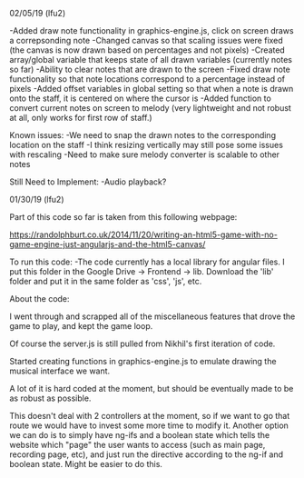 02/05/19 (lfu2)

-Added draw note functionality in graphics-engine.js, click on screen draws a correpsonding note
-Changed canvas so that scaling issues were fixed (the canvas is now drawn based on percentages and not pixels)
-Created array/global variable that keeps state of all drawn variables (currently notes so far)
-Ability to clear notes that are drawn to the screen
-Fixed draw note functionality so that note locations correspond to a percentage instead of pixels
-Added offset variables in global setting so that when a note is drawn onto the staff, it is centered on where the cursor is 
-Added function to convert current notes on screen to melody (very lightweight and not robust at all, only works for first row of staff.)

Known issues:
-We need to snap the drawn notes to the corresponding location on the staff
-I think resizing vertically may still pose some issues with rescaling 
-Need to make sure melody converter is scalable to other notes

Still Need to Implement:
-Audio playback?

01/30/19 (lfu2)

Part of this code so far is taken from this following webpage: 

https://randolphburt.co.uk/2014/11/20/writing-an-html5-game-with-no-game-engine-just-angularjs-and-the-html5-canvas/

To run this code: 
-The code currently has a local library for angular files. I put this folder in the Google Drive -> Frontend -> lib. Download the 'lib' folder and put it in the same folder as 'css', 'js', etc. 

About the code:

I went through and scrapped all of the miscellaneous features that drove the game to play, and kept the game loop. 

Of course the server.js is still pulled from Nikhil's first iteration of code. 

Started creating functions in graphics-engine.js to emulate drawing the musical interface we want. 

A lot of it is hard coded at the moment, but should be eventually made to be as robust as possible.

This doesn't deal with 2 controllers at the moment, so if we want to go that route we would have to invest some more time to modify it. Another option we can do is to simply have ng-ifs and a boolean state which tells the website which "page" the user wants to access (such as main page, recording page, etc), and just run the directive according to the ng-if and boolean state. Might be easier to do this.


